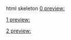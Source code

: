 html skeleton
[0 preview:](https://htmlpreview.github.io/?https://github.com/Dkazem91/AirBnB_clone/blob/master/web_static/0-index.html)

[1 preview:](https://htmlpreview.github.io/?https://github.com/Dkazem91/AirBnB_clone/blob/master/web_static/1-index.html)

[2 preview:](https://htmlpreview.github.io/?https://github.com/Dkazem91/AirBnB_clone/blob/master/web_static/2-index.html)